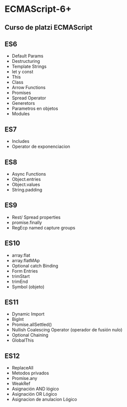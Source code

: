 # ECMAScript-6+

## Curso de platzi ECMAScript

## ES6
-  Default Params
-  Destructuring
-  Template Strings
-  let y const
-  This 
-  Class
-  Arrow Functions
-  Promises
-  Spread Operator 
-  Generetors
-  Parametros en objetos
-  Modules

## ES7
-  Includes
-  Operator de exponenciacion 

## ES8
-  Async Functions
-  Object.entries
-  Object.values
-  String.padding

## ES9
-  Rest/ Spread properties
-  promise.finally
-  RegEcp named capture groups

## ES10
-  array.flat
-  array.flatMAp
-  Optional catch Binding
-  Form Entries
-  trimStart
-  trimEnd
-  Symbol (objeto)

## ES11
-  Dynamic Import
-  BigInt
-  Promise.allSettled()
-  Nullish Coalescing Operator (operador de fusión nulo)
-  Optional Chaining
-  GlobalThis

## ES12
-  ReplaceAll
-  Metodos privados 
-  Promise.any
-  WeakRef
-  Asignación AND lógico
-  Asignación OR Lógico
-  Asignacion de anulacion Lógico
